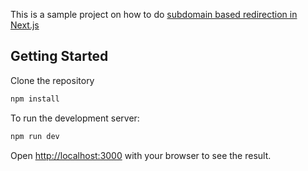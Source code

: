 This is a sample project on how to do [subdomain based redirection in Next.js](https://nesin.io/blog/subdomain-based-redirection-nextjs)


## Getting Started

Clone the repository

```bash
npm install
```

To run the development server:

```bash
npm run dev
```

Open [http://localhost:3000](http://localhost:3000) with your browser to see the result.
